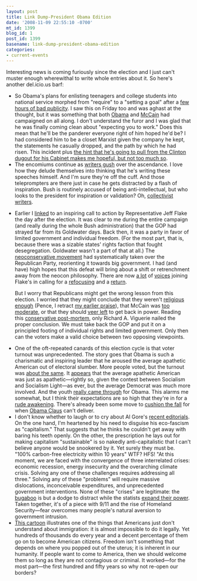 ```yaml
---
layout: post
title: Link Dump-President Obama Edition
date: '2008-11-09 22:55:10 -0700'
mt_id: 1399
blog_id: 1
post_id: 1399
basename: link-dump-president-obama-edition
categories:
- current-events
---
```

<p id="new-prez-intro">
Interesting news is coming furiously since the election and I just can't muster enough wherewithal to write whole entries about it. So here's another del.icio.us barf:
</p>
<ul>
<li id="new-prez-revisionist">
So Obama's plans for enlisting teenagers and college students into national service morphed from "require" to a "setting a goal" after a <a href="http://littlegreenfootballs.com/article/31851_Obama_Quietly_Revokes_His_Plan_for_a_Draft">few hours of bad publicity</a>. I saw this on Friday too and was aghast at the thought, but it was something that both <a href="http://www.barackobama.com/issues/service/">Obama</a> and <a href="http://www.johnmccain.com/Informing/Issues/7085eb12-f5f2-4019-a55e-daec115c9590.htm">McCain</a> had campaigned on all along. I don't understand the furor and I was glad that he was finally coming clean about "expecting you to work." Does this mean that he'll be the panderer everyone right of him hoped he'd be? I had considered him to be a closet Marxist given the company he kept, the statements he casually dropped, and the path by which he had risen. This incident plus <a href="http://www.sfgate.com/cgi-bin/article.cgi?f=/c/a/2008/11/08/MNUQ14092Q.DTL">the hint that he's going to pull from the Clinton dugout for his Cabinet makes me hopeful, but not </a><a href="http://www.nytimes.com/2008/10/14/opinion/14brooks.html">too much so</a>.
</li>
<li id="new-prez-writers">
The encomiums continue as <a href="http://news.yahoo.com/s/ap/20081106/ap_en_ot/writers_and_obama">writers gush</a> over the ascendance. I love how they delude themselves into thinking that he's writing these speeches himself. And I'm sure they're off the cuff. And those teleprompters are there just in case he gets distracted by a flash of inspiration. Bush is routinely accused of being anti-intellectual, but who looks to the president for inspiration or validation? Oh, <a href="http://www.nytimes.com/2008/11/09/opinion/09kristof.html">collectivist writers</a>.
</li>
<li id="new-prez-rebuilding">
<p id="new-prez-rebuilding-the-call">
Earlier I <a href="http://bbrown.info/2008/11/05/the-flake-we-need.aspx">linked</a> to an inspiring call to action by Representative Jeff Flake the day after the election. It was clear to me during the entire campaign (and really during the whole Bush administration) that the GOP had strayed far from its Goldwater days. Back then, it was a party in favor of limited government and individual freedom. (For the most part, that is, because there was a sizable states' rights faction that fought desegregation. Goldwater wasn't a part of that at all.) The <a href="http://www.theobjectivestandard.com/issues/2006-fall/decline-fall-american-conservatism.asp">neoconservative movement</a> had systematically taken over the Republican Party, reorienting it towards big government. I had (and have) high hopes that this defeat will bring about a shift or retrenchment away from the neocon philosophy. There are now <a href="http://www.forbes.com/2008/11/05/freedom-liberty-mccain-oped-cx_cr_1106rosett.html">a lot</a> of <a href="http://online.wsj.com/article/SB122602742263407769.html">voices</a> joining Flake's in calling for a <a href="http://corner.nationalreview.com/post/?q=NmVjOTg5M2U4Y2FiZjNjZWQzMmY1MGMzY2ViZTYzZjU=">refocusing</a> and a <a href="http://www.weeklystandard.com/Content/Public/Articles/000/000/015/791jsebl.asp">return</a>.
</p>
<p id="new-prez-rebuilding-ruh-roh">
But I worry that Republicans might get the wrong lesson from this election. I worried that they might conclude that they weren't <a href="http://rawstory.com/news/2008/GOP_leader_Rebuild_party_based_on_1109.html">religious enough</a> (Pence, I retract <a href="http://bbrown.info/2008/09/22/a-sensible-representative.aspx">my earlier praise</a>), that McCain was <a href="http://www.cnn.com/2008/POLITICS/11/07/conservatives.election/">too moderate</a>, or that they should <a href="http://network.nationalpost.com/np/blogs/fullcomment/archive/2008/11/05/david-frum-republicans-face-choice-between-two-paths-to-revival.aspx">veer left</a> to get back in power. Reading this <a href="http://article.nationalreview.com/?q=OWM0YmZkNTkwM2FkOWNlZGZkZjY3OTkwMjNlZTFiYTg=">conservative post-mortem</a>, only Richard A. Viguerie nailed the proper conclusion. We must take back the GOP and put it on a principled footing of individual rights and limited government. Only then can the voters make a valid choice between two opposing viewpoints.
</p>
</li>
<li id="new-prez-doubts-about-turnouts">
One of the oft-repeated canards of this election cycle is that voter turnout was unprecedented. The story goes that Obama is such a charismatic and inspiring leader that he aroused the average apathetic American out of electoral slumber. More people voted, but the turnout was <a href="http://www.politico.com/news/stories/1108/15422.html">about the same</a>. It <a href="http://hotair.com/archives/2008/11/05/notes-from-the-collapse/">appears</a> that the average apathetic American was just as apathetic&#x2014;rightly so, given the contest between Socialism and Socialism Light&#x2014;as ever, but the average Democrat was much more involved. And the youth <a href="http://www.thenextright.com/patrick-ruffini/the-straight-ticket-youth-vote">really came through</a> for Obama. This alarms me somewhat, but I think their expectations are so high that they're in for a <a href="http://chizumatic.mee.nu/not_the_end_of_the_world">rude awakening</a>. There's already been some move to <a href="http://thehill.com/leading-the-news/dems-lower-expectations-2008-11-05.html">cushion the fall</a> for when <a href="http://blogs.abcnews.com/politicalpunch/2008/10/obama-claus.html">Obama Claus</a> can't deliver.
</li>
<li id="new-prez-what-about-al">
I don't know whether to laugh or to cry about Al Gore's <a href="http://online.wsj.com/article/SB122584367114799137.html">recent </a><a href="http://www.nytimes.com/2008/11/09/opinion/09gore.html">editorials</a>. On the one hand, I'm heartened by his need to disguise his eco-fascism as "capitalism." That suggests that he thinks he couldn't get away with baring his teeth openly. On the other, the prescription he lays out for making capitalism "sustainable" is so nakedly anti-capitalistic that I can't believe anyone would be snookered by it. Yet surely they must be. "100% carbon-free electricity within 10 years" WTF? HFS! "At this moment, we are faced with the convergence of three interrelated crises: economic recession, energy insecurity and the overarching climate crisis. Solving any one of these challenges requires addressing all three." Solving any of these "problems" will require massive dislocations, inconceivable expenditures, and unprecedented government interventions. None of these "crises" are legitimate: the <a href="http://www.commentarymagazine.com/blogs/index.php/greenwald/42322">bugaboo</a> is but a dodge to distract while the statists <a href="http://www.qando.net/details.aspx?entry=9675">expand their power</a>. Taken together, it's of a piece with 9/11 and the rise of Homeland Security&#x2014;fear overcomes many people's natural aversion to government intrusion.
</li>
<li id="new-prez-immigration">
<a href="http://www.reason.com/images/07cf533ddb1d06350cf1ddb5942ef5ad.jpg">This cartoon</a> illustrates one of the things that Americans just don't understand about immigration: it is almost impossible to do it legally. Yet hundreds of thousands do every year and a decent percentage of them go on to become American citizens. Freedom isn't something that depends on where you popped out of the uterus; it is inherent in our humanity. If people want to come to America, then we should welcome them so long as they are not contagious or criminal. It worked&#x2014;for the most part&#x2014;the first hundred and fifty years so why not re-open our borders?
</li>
</ul>
